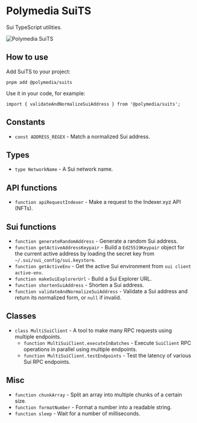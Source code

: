# Polymedia SuiTS

Sui TypeScript utilities.

![Polymedia SuiTS](https://assets.polymedia.app/img/suits/open-graph.webp)

## How to use

Add SuiTS to your project:

```
pnpm add @polymedia/suits
```

Use it in your code, for example:

```
import { validateAndNormalizeSuiAddress } from '@polymedia/suits';
```

## Constants

- `const ADDRESS_REGEX` - Match a normalized Sui address.

## Types

- `type NetworkName` - A Sui network name.

## API functions

- `function apiRequestIndexer` - Make a request to the Indexer.xyz API (NFTs).

## Sui functions

- `function generateRandomAddress` - Generate a random Sui address.
- `function getActiveAddressKeypair` - Build a `Ed25519Keypair` object for the current active address by loading the secret key from `~/.sui/sui_config/sui.keystore`.
- `function getActiveEnv` - Get the active Sui environment from `sui client active-env`.
- `function makeSuiExplorerUrl` - Build a Sui Explorer URL.
- `function shortenSuiAddress` - Shorten a Sui address.
- `function validateAndNormalizeSuiAddress` - Validate a Sui address and return its normalized form, or `null` if invalid.

## Classes

- `class MultiSuiClient` - A tool to make many RPC requests using multiple endpoints.
    - `function MultiSuiClient.executeInBatches` - Execute `SuiClient` RPC operations in parallel using multiple endpoints.
    - `function MultiSuiClient.testEndpoints` - Test the latency of various Sui RPC endpoints.

## Misc

- `function chunkArray` - Split an array into multiple chunks of a certain size.
- `function formatNumber` - Format a number into a readable string.
- `function sleep` - Wait for a number of milliseconds.
